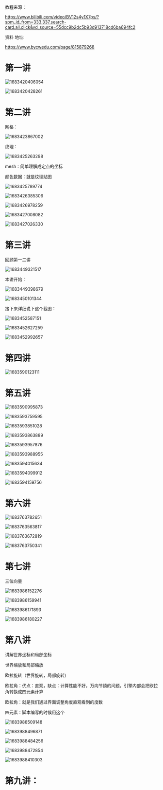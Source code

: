 教程来源：

https://www.bilibili.com/video/BV12s4y1X7ps/?spm_id_from=333.337.search-card.all.click&vd_source=55dcc9b2dc5b93d913718cd6ba694fc2

资料 地址:

https://www.bycwedu.com/page/815879268

# 第一讲

![1683420406054](image/read/1683420406054.png)

![1683420428261](image/read/1683420428261.png)

# 第二讲

网格：

![1683423867002](image/read/1683423867002.png)

纹理：

![1683425263298](image/read/1683425263298.png)

mesh：简单理解成定点的坐标

颜色数据：就是纹理贴图

![1683425789774](image/read/1683425789774.png)

![1683426385306](image/read/1683426385306.png)

![1683426978259](image/read/1683426978259.png)

![1683427008082](image/read/1683427008082.png)

![1683427026330](image/read/1683427026330.png)

# 第三讲

回顾第一二讲

![1683449321517](image/read/1683449321517.png)

本讲开始：

![1683449398679](image/read/1683449398679.png)

![1683450101344](image/read/1683450101344.png)

接下来详细说下这个截图：

![1683452587151](image/read/1683452587151.png)

![1683452627259](image/read/1683452627259.png)

![1683452992657](image/read/1683452992657.png)

# 第四讲

![1683590123111](image/read/1683590123111.png)

# 第五讲

![1683590995873](image/read/1683590995873.png)

![1683593759595](image/read/1683593759595.png)

![1683593851028](image/read/1683593851028.png)

![1683593863889](image/read/1683593863889.png)

![1683593957876](image/read/1683593957876.png)

![1683593988955](image/read/1683593988955.png)

![1683594015634](image/read/1683594015634.png)

![1683594099912](image/read/1683594099912.png)

![1683594159756](image/read/1683594159756.png)

# 第六讲

![1683763782651](image/read/1683763782651.png)

![1683763563817](image/read/1683763563817.png)

![1683763672819](image/read/1683763672819.png)

![1683763750341](image/read/1683763750341.png)

# 第七讲

三位向量

![1683986152276](image/read/1683986152276.png)

![1683986159941](image/read/1683986159941.png)

![1683986171893](image/read/1683986171893.png)

![1683986180227](image/read/1683986180227.png)

# 第八讲

讲解世界坐标和局部坐标

世界缩放和局部缩放

欧拉旋转（世界旋转，局部旋转)

欧拉角：优点：直观，缺点：计算性能不好，万向节锁的问题，引擎内部会把欧拉角转换成四元素计算

欧拉角：就是我们通过界面调整角度直观看到的度数

四元素：脚本编写的时候用这个

![1683988509148](image/read/1683988509148.png)

![1683988496871](image/read/1683988496871.png)

![1683988484256](image/read/1683988484256.png)

![1683988472854](image/read/1683988472854.png)

![1683988410303](image/read/1683988410303.png)

# 第九讲：
